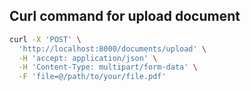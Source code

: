 ## Curl command for upload document
```bash
curl -X 'POST' \
  'http://localhost:8000/documents/upload' \
  -H 'accept: application/json' \
  -H 'Content-Type: multipart/form-data' \
  -F 'file=@/path/to/your/file.pdf'
```
